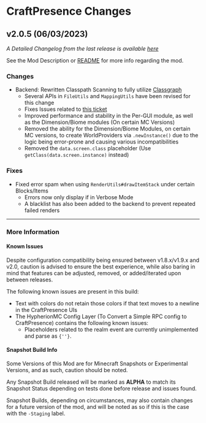 # CraftPresence Changes

## v2.0.5 (06/03/2023)

_A Detailed Changelog from the last release is
available [here](https://gitlab.com/CDAGaming/CraftPresence/-/compare/release%2Fv2.0.0...release%2Fv2.0.5)_

See the Mod Description or [README](https://gitlab.com/CDAGaming/CraftPresence) for more info regarding the mod.

### Changes

* Backend: Rewritten Classpath Scanning to fully utilize [Classgraph](https://github.com/classgraph/classgraph)
    * Several APIs in `FileUtils` and `MappingUtils` have been revised for this change
    * Fixes Issues related to [this ticket](https://gitlab.com/CDAGaming/CraftPresence/issues/192)
    * Improved performance and stability in the Per-GUI module, as well as the Dimension/Biome modules (On certain MC
      Versions)
    * Removed the ability for the Dimension/Biome Modules, on certain MC versions, to create WorldProviders
      via `.newInstance()` due to the logic being error-prone and causing various incompatibilities
    * Removed the `data.screen.class` placeholder (Use `getClass(data.screen.instance)` instead)

### Fixes

* Fixed error spam when using `RenderUtils#drawItemStack` under certain Blocks/Items
    * Errors now only display if in Verbose Mode
    * A blacklist has also been added to the backend to prevent repeated failed renders

___

### More Information

#### Known Issues

Despite configuration compatibility being ensured between v1.8.x/v1.9.x and v2.0,
caution is advised to ensure the best experience, while also baring in mind that features can be adjusted, removed, or
added/iterated upon between releases.

The following known issues are present in this build:

* Text with colors do not retain those colors if that text moves to a newline in the CraftPresence UIs
* The HypherionMC Config Layer (To Convert a Simple RPC config to CraftPresence) contains the following known issues:
    * Placeholders related to the realm event are currently unimplemented and parse as `{''}`.

#### Snapshot Build Info

Some Versions of this Mod are for Minecraft Snapshots or Experimental Versions, and as such, caution should be noted.

Any Snapshot Build released will be marked as **ALPHA** to match its Snapshot Status depending on tests done before
release
and issues found.

Snapshot Builds, depending on circumstances, may also contain changes for a future version of the mod, and will be noted
as so if this is the case with the `-Staging` label.
